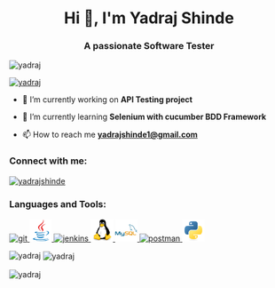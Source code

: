 <h1 align="center">Hi 👋, I'm Yadraj Shinde</h1>
<h3 align="center">A passionate Software Tester</h3>

<p align="left"> <img src="https://komarev.com/ghpvc/?username=yadraj&label=Profile%20views&color=0e75b6&style=flat" alt="yadraj" /> </p>

<p align="left"> <a href="https://github.com/ryo-ma/github-profile-trophy"><img src="https://github-profile-trophy.vercel.app/?username=yadraj" alt="yadraj" /></a> </p>

- 🔭 I’m currently working on **API Testing project**

- 🌱 I’m currently learning **Selenium with cucumber BDD Framework**

- 📫 How to reach me **yadrajshinde1@gmail.com**

<h3 align="left">Connect with me:</h3>
<p align="left">
<a href="https://linkedin.com/in/yadrajshinde" target="blank"><img align="center" src="https://raw.githubusercontent.com/rahuldkjain/github-profile-readme-generator/master/src/images/icons/Social/linked-in-alt.svg" alt="yadrajshinde" height="30" width="40" /></a>
</p>

<h3 align="left">Languages and Tools:</h3>
<p align="left"> <a href="https://git-scm.com/" target="_blank" rel="noreferrer"> <img src="https://www.vectorlogo.zone/logos/git-scm/git-scm-icon.svg" alt="git" width="40" height="40"/> </a> <a href="https://www.java.com" target="_blank" rel="noreferrer"> <img src="https://raw.githubusercontent.com/devicons/devicon/master/icons/java/java-original.svg" alt="java" width="40" height="40"/> </a> <a href="https://www.jenkins.io" target="_blank" rel="noreferrer"> <img src="https://www.vectorlogo.zone/logos/jenkins/jenkins-icon.svg" alt="jenkins" width="40" height="40"/> </a> <a href="https://www.linux.org/" target="_blank" rel="noreferrer"> <img src="https://raw.githubusercontent.com/devicons/devicon/master/icons/linux/linux-original.svg" alt="linux" width="40" height="40"/> </a> <a href="https://www.mysql.com/" target="_blank" rel="noreferrer"> <img src="https://raw.githubusercontent.com/devicons/devicon/master/icons/mysql/mysql-original-wordmark.svg" alt="mysql" width="40" height="40"/> </a> <a href="https://postman.com" target="_blank" rel="noreferrer"> <img src="https://www.vectorlogo.zone/logos/getpostman/getpostman-icon.svg" alt="postman" width="40" height="40"/> </a> <a href="https://www.python.org" target="_blank" rel="noreferrer"> <img src="https://raw.githubusercontent.com/devicons/devicon/master/icons/python/python-original.svg" alt="python" width="40" height="40"/> </a> </p>

<p><img align="left" src="https://github-readme-stats.vercel.app/api/top-langs?username=yadraj&show_icons=true&locale=en&layout=compact" alt="yadraj" /></p>

<p>&nbsp;<img align="center" src="https://github-readme-stats.vercel.app/api?username=yadraj&show_icons=true&locale=en" alt="yadraj" /></p>

<p><img align="center" src="https://github-readme-streak-stats.herokuapp.com/?user=yadraj&" alt="yadraj" /></p>
